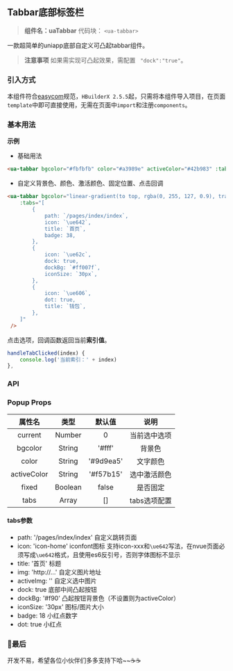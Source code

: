 



## Tabbar底部标签栏
> **组件名：uaTabbar**
> 代码块： `<ua-tabbar>`


一款超简单的uniapp底部自定义可凸起tabbar组件。


> **注意事项**
> 如果需实现可凸起效果，需配置 ` "dock":"true"`。



### 引入方式

本组件符合[easycom](https://uniapp.dcloud.io/collocation/pages?id=easycom)规范，`HBuilderX 2.5.5`起，只需将本组件导入项目，在页面`template`中即可直接使用，无需在页面中`import`和注册`components`。




### 基本用法 

**示例**

- 基础用法

```html
<ua-tabbar bgcolor="#fbfbfb" color="#a3989e" activeColor="#42b983" :tabs="[...]" />
```

- 自定义背景色、颜色、激活颜色、固定位置、点击回调

```html
<ua-tabbar bgcolor="linear-gradient(to top, rgba(0, 255, 127, 0.9), transparent)" color="#eee" activeColor="#ff0" fixed @click="handleTabClicked"
	:tabs="[
		{
			path: `/pages/index/index`,
			icon: `\ue642`,
			title: `首页`,
			badge: 38,
		},
		{
			icon: `\ue62c`,
			dock: true,
			dockBg: `#ff007f`,
			iconSize: `30px`,
		},
		{
			icon: `\ue606`,
			dot: true,
			title: `钱包`,
		},
	]"
 />
```

点击选项，回调函数返回当前**索引值**。

```javascript
handleTabClicked(index) {
	console.log('当前索引：' + index)
},
```



### API

### Popup Props 

|属性名|类型|默认值|说明|
|:-:|:-:|:-:|:-:|
|current|Number|0| 当前选中选项 |
|bgcolor|String|  '#fff'  |    背景色    |
|    color    |String|'#9d9ea5'|文字颜色|
|activeColor|String|'#f57b15'| 选中激活颜色 |
|fixed|Boolean|false|是否固定|
|    tabs     |Array|[]|tabs选项配置|

#### tabs参数

- path: '/pages/index/index'        自定义跳转页面
- icon: 'icon-home'						iconfont图标 支持icon-xxx和`\ue642`写法，在nvue页面必须写成`\ue642`格式，且使用es6反引号，否则字体图标不显示
- title: '首页'       							 标题
- img: 'http://...'   						  自定义图片地址
- activeImg: ''       						  自定义选中图片
- dock: true          						  底部中间凸起按钮
- dockBg: '#f90'      						凸起按钮背景色（不设置则为activeColor）
- iconSize: '30px'    						图标/图片大小
- badge: 18           						  小红点数字
- dot: true           							小红点



### 💝最后

开发不易，希望各位小伙伴们多多支持下哈~~☕️☕️